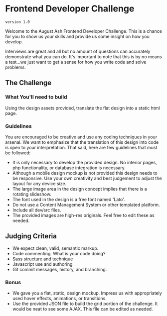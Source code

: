 # Frontend Developer Challenge

`version 1.0`

Welcome to the August Ash Frontend Developer Challenge. This is a chance for you to show us your skills and provide us some insight on how you develop.

Interviews are great and all but no amount of questions can accurately demonstrate what you can do. It's important to note that this is by no means a test...we just want to get a sense for how you write code and solve problems.

## The Challenge 

### What You'll need to build

Using the design assets provided, translate the flat design into a static html page.

### Guidelines

You are encouraged to be creative and use any coding techniques in your arsenal. We want to emphasize that the translation of this design into code is open to your interpretation. That said, here are few guidelines that must be followed:

* It is only necessary to develop the provided design. No interior pages, php functionality, or database integration is necessary. 
* Although a mobile design mockup is not provided this design needs to be responsive. Use your own creativity and best judgement to adjust the layout for any device size.
* The large image area in the design concept implies that there is a rotating slideshow.
* The font used in the design is a free font named 'Lato'.
* Do not use a Content Management System or other templated platform.
* Include all dev/src files.
* The provided images are high-res originals. Feel free to edit these as needed.

## Judging Criteria
* We expect clean, valid, semantic markup.
* Code commenting. What is your code doing?
* Sass structure and technique
* Javascript use and authoring
* Git commit messages, history, and branching.

### Bonus
* We gave you a flat, static, design mockup. Impress us with appropriately used hover effects, animations, or transitions.
* Use the provided JSON file to build the grid portion of the challenge. It would be neat to see some AJAX. This file can be edited as needed.

